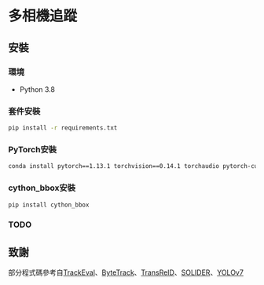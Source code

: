 # 多相機追蹤
## 安裝
### 環境
- Python 3.8
### 套件安裝
```bash
pip install -r requirements.txt
```
### PyTorch安裝
```bash
conda install pytorch==1.13.1 torchvision==0.14.1 torchaudio pytorch-cuda=11.7 -c pytorch -c nvidia
```
### cython_bbox安裝
```bash
pip install cython_bbox
```
### TODO

## 致謝
部分程式碼參考自[TrackEval](https://github.com/JonathonLuiten/TrackEval)、[ByteTrack](https://github.com/ifzhang/ByteTrack)、[TransReID](https://github.com/damo-cv/TransReID)、[SOLIDER](https://github.com/tinyvision/SOLIDER/tree/main)、[YOLOv7](https://github.com/WongKinYiu/yolov7)